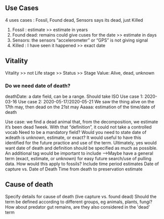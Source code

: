 ## Use Cases ##
4 uses cases : Fossil, Found dead, Sensors says its dead, just Killed 

1. Fossil : estimate >> estimate in years
2. Found dead: remains could give cuses for the date >> estimate  in days
3. Sensors: the sensors “accelerometer” or “GPS” is not giving signal
4. Killed : I have seen it happened >> exact date
    
    
## Vitality ##
Vitality >> not Life stage >> Status >> Stage 
Value: Alive, dead, unknown


### Do we need date of death? ###
deathDate: a date field, can be a range. Should take ISO
    Use case 1: 2020-03-16
    Use case 2: 2020-05-17/2020-05-21
        We saw the thing alive on the 17th may, then dead on the 21st may
Aaaaa: estimation of the time/date of death 

Use case: we find a dead animal that, from the decomposition, we estimate it’s been dead 1week.
With that “definition”, it could not take a controlled vocab
Need to be a mandatory field? Would you need to state date of жdeath is unknown, estimate, or exact? 
It would useful to have this identified for the future practice and use of the term. Ultimately, yes would want date of death and definition should be specified as much as possible. An additional tag would be important to include -->Maybe have a general term (exact, estimate, or unknown) for easy future search/use of pulling data. 
How would this apply to fossils?
Include time period estimates
Date of capture vs. Date of Death
Time from death to preservation estimate

## Cause of death ##
Specify details for cause of death (live capture vs. found dead)
Should the term be defined according to different groups, eg animals, plants, fungi?
How about predator gut remains, are they also considered in the 'dead' term



